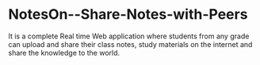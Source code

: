 # NotesOn--Share-Notes-with-Peers
It is a complete Real time Web application where students from any grade can upload and share their class notes, study materials on the internet and share the knowledge to the world.
